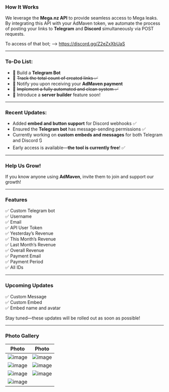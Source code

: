 ### How It Works

We leverage the **Mega.nz API** to provide seamless access to Mega leaks. By integrating this API with your AdMaven token, we automate the process of posting your links to **Telegram** and **Discord** simultaneously via POST requests.

To access of that bot;
-->  https://discord.gg/Z2eZxXbUaS

---

### To-Do List:  
- 📄 Build a **Telegram Bot**  
- 📄 ~~Track the total count of created links ✅~~  
- 📄 Notify you upon receiving your **AdMaven payment**  
- 📄 ~~Implement a fully automated and clean system ✅~~  
- 📄 Introduce a **server builder** feature soon!  

---

### Recent Updates:  
- Added **embed and button support** for Discord webhooks ✅  
- Ensured the **Telegram bot** has message-sending permissions ✅  
- Currently working on **custom embeds and messages** for both Telegram and Discord 🔃  
- Early access is available—**the tool is currently free**! ✅  

---

### Help Us Grow!  
If you know anyone using **AdMaven**, invite them to join and support our growth!

---

### Features  
✅ Custom Telegram bot  
✅ Username  
✅ Email  
✅ API User Token  
✅ Yesterday’s Revenue  
✅ This Month’s Revenue  
✅ Last Month’s Revenue  
✅ Overall Revenue  
✅ Payment Email  
✅ Payment Period  
✅ All IDs  

---

### Upcoming Updates  
✅ Custom Message  
✅ Custom Embed  
✅ Embed name and avatar  

Stay tuned—these updates will be rolled out as soon as possible!

---

### Photo Gallery  
| Photo | Photo |
|-------|-------|
| ![image](https://github.com/user-attachments/assets/366deee1-7637-4df1-9ac9-cc7f7bb9b75c) | ![image](https://github.com/user-attachments/assets/f3161aec-67ac-4f40-853b-d796061c4962) |
| ![image](https://github.com/user-attachments/assets/c812095d-b099-47b2-b99c-72cc41763a9c) | ![image](https://github.com/user-attachments/assets/73d61053-e08f-4f7b-b174-737f36348178) |
| ![image](https://github.com/user-attachments/assets/8888ef77-dd35-44ed-b209-02ceb2f83ec6) | ![image](https://github.com/user-attachments/assets/2fa2efa9-ba27-4d80-a9d8-b3d8a0dd1e46) |
|            ![image](https://github.com/user-attachments/assets/147d4e21-c4cd-4f1a-b178-4e608fd5d82e)            |

